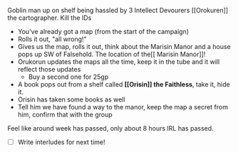 Goblin man up on shelf being hassled by 3 Intellect Devourers
[[Orokuren]] the cartographer. Kill the IDs
- You've already got a map (from the start of the campaign)
- Rolls it out, "all wrong!"
- Gives us the map, rolls it out, think about the Marisin Manor and a house pops up SW of Falsehold. The location of the[[ Marisin Manor]]!
- Orukorun updates the maps all the time, keep it in the tube and it will reflect those updates
	- Buy a second one for 25gp 
- A book pops out from a shelf called **[[Orisin]] the Faithless**, take it, hide it.
- Orisin has taken some books as well
- Tell him we have found a way to the manor, keep the map a secret from him, confirm that with the group

Feel like around week has passed, only about 8 hours IRL has passed. 

- [ ]  Write interludes for next time!